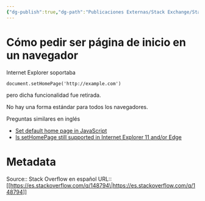 ```yaml
---
{"dg-publish":true,"dg-path":"Publicaciones Externas/Stack Exchange/Stack Overflow en español/es.stackoverflow.com-148794.md","permalink":"/publicaciones-externas/stack-exchange/stack-overflow-en-espanol/es-stackoverflow-com-148794/","title":"Cómo pedir ser página de inicio en un navegador","hide":true,"noteIcon":"default","created":"2024-04-03T12:49:10.506-06:00","updated":"2024-04-05T16:43:53.337-06:00"}
---
```


# Cómo pedir ser página de inicio en un navegador

Internet Explorer soportaba 

    document.setHomePage('http://example.com')

pero dicha funcionalidad fue retirada.

No hay una forma estándar para todos los navegadores.

Preguntas similares en inglés

- [Set default home page in JavaScript](https://stackoverflow.com/q/438108/1595451)
- [Is setHomePage still supported in Internet Explorer 11 and/or Edge
](https://stackoverflow.com/q/31679762/1595451)

# Metadata
Source:: Stack Overflow en español
URL:: [[https://es.stackoverflow.com/q/148794\|https://es.stackoverflow.com/q/148794]]

